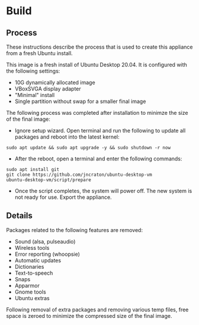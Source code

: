 Build
=====

Process
-------

These instructions describe the process that is used to create this appliance from a fresh Ubuntu install.

This image is a fresh install of Ubuntu Desktop 20.04. It is configured with the following settings:

- 10G dynamically allocated image
- VBoxSVGA display adapter
- "Minimal" install
- Single partition without swap for a smaller final image

The following process was completed after installation to minimze the size of the final image:

- Ignore setup wizard. Open terminal and run the following to update all packages and reboot into the latest kernel:

```
sudo apt update && sudo apt upgrade -y && sudo shutdown -r now
```

- After the reboot, open a terminal and enter the following commands:

```
sudo apt install git
git clone https://github.com/jncraton/ubuntu-desktop-vm
ubuntu-desktop-vm/script/prepare
```

- Once the script completes, the system will power off. The new system is not ready for use. Export the appliance.

Details
-------

Packages related to the following features are removed:

- Sound (alsa, pulseaudio)
- Wireless tools
- Error reporting (whoopsie)
- Automatic updates
- Dictionaries
- Text-to-speech
- Snaps
- Apparmor
- Gnome tools
- Ubuntu extras

Following removal of extra packages and removing various temp files, free space is zeroed to minimize the compressed size of the final image.
